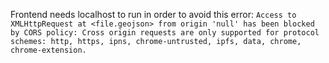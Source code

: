 Frontend needs localhost to run in order to avoid this error:
 `Access to XMLHttpRequest at <file.geojson> from origin 'null' has been blocked by CORS policy: Cross origin requests are only supported for protocol schemes: http, https, ipns, chrome-untrusted, ipfs, data, chrome, chrome-extension.`
